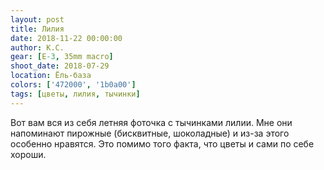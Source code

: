 ```yaml
---
layout: post
title: Лилия
date: 2018-11-22 00:00:00
author: К.С.
gear: [E-3, 35mm macro]
shoot_date: 2018-07-29
location: Ёль-база
colors: ['472000', '1b0a00']
tags: [цветы, лилия, тычинки]
---
```

Вот вам вся из себя летняя фоточка с тычинками лилии. Мне они напоминают пирожные (бисквитные, шоколадные) и из-за этого особенно нравятся. Это помимо того факта, что цветы и сами по себе хороши.
